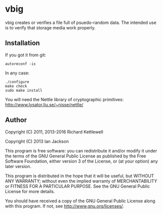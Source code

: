 vbig
====

vbig creates or verifies a file full of psuedo-random data.
The intended use is to verify that storage media work properly.

Installation
------------

If you got it from git:

    autoreconf -is

In any case:

    ./configure
    make check
    sudo make install

You will need the Nettle library of cryptographic primitives:
  http://www.lysator.liu.se/~nisse/nettle/

Author
------

Copyright (C) 2011, 2013-2016 Richard Kettlewell

Copyright (C) 2013 Ian Jackson

This program is free software: you can redistribute it and/or modify
it under the terms of the GNU General Public License as published by
the Free Software Foundation, either version 3 of the License, or
(at your option) any later version.

This program is distributed in the hope that it will be useful,
but WITHOUT ANY WARRANTY; without even the implied warranty of
MERCHANTABILITY or FITNESS FOR A PARTICULAR PURPOSE.  See the
GNU General Public License for more details.

You should have received a copy of the GNU General Public License
along with this program.  If not, see <http://www.gnu.org/licenses/>.

